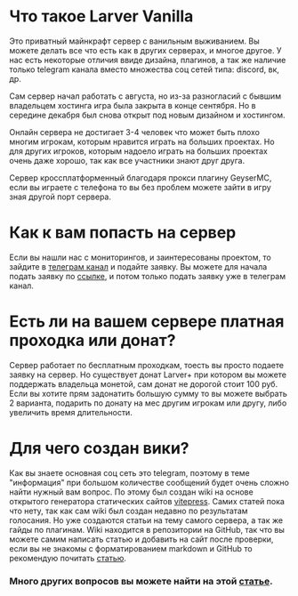 <!-- Sophron Ragozin, sophragoz -->
# Что такое Larver Vanilla
Это приватный майнкрафт сервер с ванильным выживанием. Вы можете делать все что есть как в других серверах, и многое другое. У нас есть некоторые отличия ввиде дизайна, плагинов, а так же наличие только telegram канала вместо множества соц сетей типа: discord, вк, др.

Сам сервер начал работать с августа, но из-за разногласий с бывшим владельцем хостинга игра была закрыта в конце сентября. Но в середине декабря был снова открыт под новым дизайном и хостингом. 

Онлайн сервера не достигает 3-4 человек что может быть плохо многим игрокам, которым нравится играть на больших проектах. Но для других игроков, которым надоело играть на больших проектах очень даже хорошо, так как все участники знают друг друга.

Сервер кроссплатформенный благодаря прокси плагину GeyserMC, если вы играете с телефона то вы без проблем можете зайти в игру зная другой порт сервера.
# Как к вам попасть на сервер
Если вы нашли нас с мониторингов, и заинтересованы проектом, то зайдите в [телеграм канал](https://t.me/larver) и подайте заявку. Вы можете для начала подать заявку по [ссылке](https://forms.gle/VJKXtVzUDUkar4Q4A), и потом только подать заявку уже в телеграм канал.  
# Есть ли на вашем сервере платная проходка или донат?
Сервер работает по бесплатным проходкам, тоесть вы просто подаете заявку на сервер. Но существует донат Larver+ при котором вы можете поддержать владельца монетой, сам донат не дорогой стоит 100 руб. Если вы хотите прям задонатить большую сумму то вы можете выбрать 2 варианта, подарить по донату на мес другим игрокам или другу, либо увеличить время длительности.
# Для чего создан вики?
Как вы знаете основная соц сеть это telegram, поэтому в теме "информация" при большом количестве сообщений будет очень сложно найти нужный вам вопрос. По этому был создан wiki на основе открытого генератора статических сайтов [vitepress](https://vitepress.dev). Самих статей пока что нету, так как сам wiki был создан недавно по результатам голосания. Но уже создаются статьи на тему самого сервера, а так же гайды по плагинам. Wiki находится в репозитории на GitHub, так что вы можете самим написать статью и добавить на сайт после проверки, если вы не знакомы с форматированием markdown и GitHub то рекомендую почитать [статью](https://wiki.larver.ru/create-article.html).
### Много других вопросов вы можете найти на этой [статье](https://wiki.larver.ru/server-faq.html).